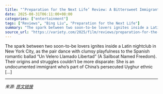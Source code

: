 ```yaml
---
title: "‘Preparation for the Next Life’ Review: A Bittersweet Immigrant Love Story Thrives on Two Terrific Performances"
date: 2025-08-31T06:11:00+08:00
categories: ["entertainment"]
tags: ["Reviews", "Bing Liu", "Preparation for the Next Life"]
summary: "The spark between two soon-to-be lovers ignites inside a Latin nightclub in New York City, as the pair dance with clumsy playfulness to the Spanish romantic ballad “Un Velero Llamado Libertad” (A Sail"
source_url: "https://variety.com/2025/film/reviews/preparation-for-the-next-life-review-1236503186/"
---
```


The spark between two soon-to-be lovers ignites inside a Latin nightclub in New York City, as the pair dance with clumsy playfulness to the Spanish romantic ballad “Un Velero Llamado Libertad” (A Sailboat Named Freedom). Their origins and struggles couldn’t be more disparate: She is an undocumented immigrant who’s part of China’s persecuted Uyghur ethnic [&#8230;]

---

*来源: [原文链接](https://variety.com/2025/film/reviews/preparation-for-the-next-life-review-1236503186/)*
